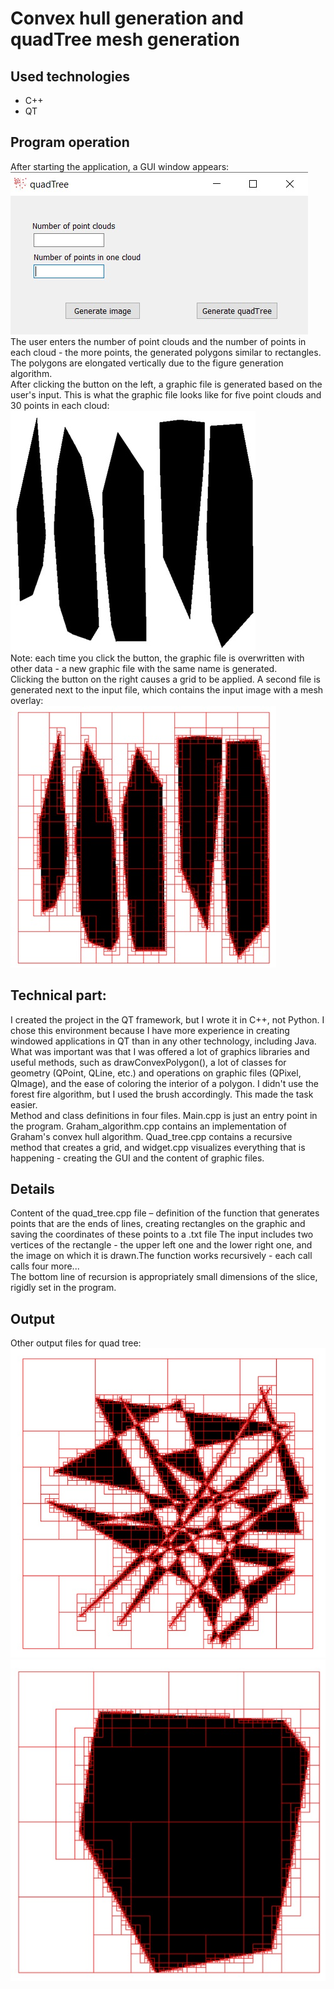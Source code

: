# Convex hull generation and quadTree mesh generation
## Used technologies
* C++
* QT
## Program operation
After starting the application, a GUI window appears:  
![](/image/3.jpg )  
The user enters the number of point clouds and the number of points in each cloud - the more points, the generated polygons similar to rectangles. The polygons are elongated vertically due to the figure generation algorithm.  
After clicking the button on the left, a graphic file is generated based on the user's input. This is what the graphic file looks like for five point clouds and 30 points in each cloud:  
![](/image/4.jpg )  
Note: each time you click the button, the graphic file is overwritten with other data - a new graphic file with the same name is generated.  
Clicking the button on the right causes a grid to be applied. A second file is generated next to the input file, which contains the input image with a mesh overlay:  
![](/image/5.jpg )  
## Technical part:
I created the project in the QT framework, but I wrote it in C++, not Python. I chose this environment because I have more experience in creating windowed applications in QT than in any other technology, including Java. What was important was that I was offered a lot of graphics libraries and useful methods, such as drawConvexPolygon(), a lot of classes for geometry (QPoint, QLine, etc.) and operations on graphic files (QPixel, QImage), and the ease of coloring the interior of a polygon. I didn't use the forest fire algorithm, but I used the brush accordingly. This made the task easier.  
Method and class definitions in four files. Main.cpp is just an entry point in the program. Graham_algorithm.cpp contains an implementation of Graham's convex hull algorithm. Quad_tree.cpp contains a recursive method that creates a grid, and widget.cpp visualizes everything that is happening - creating the GUI and the content of graphic files.  
## Details
Content of the quad_tree.cpp file – definition of the function that generates points that are the ends of lines, creating rectangles on the graphic and saving the coordinates of these points to a .txt file
The input includes two vertices of the rectangle - the upper left one and the lower right one, and the image on which it is drawn.The function works recursively - each call calls four more...  
The bottom line of recursion is appropriately small dimensions of the slice, rigidly set in the program.
## Output
Other output files for quad tree:  
![](/image/1.jpg )  
![](/image/2.jpg )  
